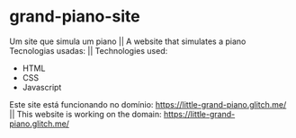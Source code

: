 # grand-piano-site
Um site que simula um piano || A website that simulates a piano
Tecnologias usadas: || Technologies used:
* HTML
* CSS
* Javascript


Este site está funcionando no domínio: https://little-grand-piano.glitch.me/ ||
This website is working on the domain: https://little-grand-piano.glitch.me/
